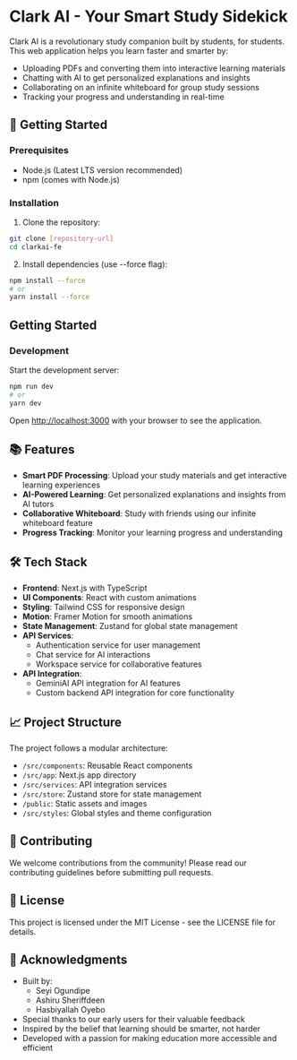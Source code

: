 # Clark AI - Your Smart Study Sidekick

Clark AI is a revolutionary study companion built by students, for students. This web application helps you learn faster and smarter by:
- Uploading PDFs and converting them into interactive learning materials
- Chatting with AI to get personalized explanations and insights
- Collaborating on an infinite whiteboard for group study sessions
- Tracking your progress and understanding in real-time

## 🚀 Getting Started

### Prerequisites
- Node.js (Latest LTS version recommended)
- npm (comes with Node.js)

### Installation
1. Clone the repository:
```bash
git clone [repository-url]
cd clarkai-fe
```

2. Install dependencies (use --force flag):
```bash
npm install --force
# or
yarn install --force
```

## Getting Started

### Development

Start the development server:
```bash
npm run dev
# or
yarn dev
```

Open [http://localhost:3000](http://localhost:3000) with your browser to see the application.

## 📚 Features

- **Smart PDF Processing**: Upload your study materials and get interactive learning experiences
- **AI-Powered Learning**: Get personalized explanations and insights from AI tutors
- **Collaborative Whiteboard**: Study with friends using our infinite whiteboard feature
- **Progress Tracking**: Monitor your learning progress and understanding

## 🛠️ Tech Stack

- **Frontend**: Next.js with TypeScript
- **UI Components**: React with custom animations
- **Styling**: Tailwind CSS for responsive design
- **Motion**: Framer Motion for smooth animations
- **State Management**: Zustand for global state management
- **API Services**: 
  - Authentication service for user management
  - Chat service for AI interactions
  - Workspace service for collaborative features
- **API Integration**: 
  - GeminiAI API integration for AI features
  - Custom backend API integration for core functionality

## 📈 Project Structure

The project follows a modular architecture:
- `/src/components`: Reusable React components
- `/src/app`: Next.js app directory
- `/src/services`: API integration services
- `/src/store`: Zustand store for state management
- `/public`: Static assets and images
- `/src/styles`: Global styles and theme configuration

## 🤝 Contributing

We welcome contributions from the community! Please read our contributing guidelines before submitting pull requests.

## 📄 License

This project is licensed under the MIT License - see the LICENSE file for details.

## 🙏 Acknowledgments

- Built by:
  - Seyi Ogundipe
  - Ashiru Sheriffdeen
  - Hasbiyallah Oyebo
- Special thanks to our early users for their valuable feedback
- Inspired by the belief that learning should be smarter, not harder
- Developed with a passion for making education more accessible and efficient
